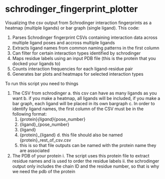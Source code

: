 # schrodinger_fingerprint_plotter
Visualizing the csv output from Schrodinger interaction fingerprints as a heatmap (multiple ligands) or bar graph (single ligand).
This code:
1. Parses Schrodinger fingerprint CSVs containing interaction data across multiple ligand poses and accross multiple ligands
2. Extracts ligand names from common naming patterns in the first column
3. Can filter for certain interaction types identified by schrodinger
4. Maps residue labels using an input PDB file (this is the protein that you docked your ligands to)
5. Counts interaction frequencies for each ligand-residue pair
6. Generates bar plots and heatmaps for selected interaction types

To run this script you need to things
1. The CSV from schrodinger
   a. this csv can have as many ligands as you want
   b. if you make a heatmap, all ligands will be included, if you make a bar graph, each ligand will be placed in its own bargraph
   c. In order to identify ligand names, the first column of the CSV must be in the following format:
      1. {protein}_{ligand}_{pose_number}
      2. {ligand}_{pose_number}
      3. {ligand}
      4. {protein}_{ligand}
   d. this file should also be named {protein}_rest_of_csv.csv
      1. this is so that file outputs can be named with the protein name they are associated
2. The PDB of your protein
   i. The script uses this protein file to extract residue names and is used to order the residue labels
   ii. the schrodinger output only includes the chain ID and the residue number, so that is why we need the pdb of the protein
   

